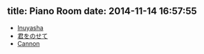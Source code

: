 ﻿title: Piano Room
date: 2014-11-14 16:57:55
---
* [Inuyasha](Inuyasha)
* [君をのせて](RideWithYou)
* [Cannon](Cannon)

